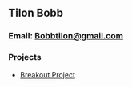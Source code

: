 ## Tilon Bobb


### Email: Bobbtilon@gmail.com
###  Projects
- [Breakout Project](./anamation.html)
